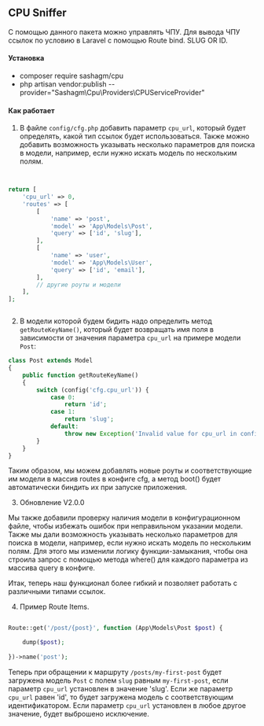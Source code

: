 ## CPU Sniffer

С помощью данного пакета можно управлять ЧПУ. Для вывода ЧПУ ссылок по условию в Laravel с помощью Route bind. SLUG OR ID.


#### Установка

- composer require sashagm/cpu
- php artisan vendor:publish --provider="Sashagm\Cpu\Providers\CPUServiceProvider"



#### Как работает

1. В файле `config/cfg.php` добавить параметр `cpu_url`, который будет определять, какой тип ссылок будет использоваться.
Также можно добавить возможность указывать несколько параметров для поиска в модели, например, если нужно искать модель по нескольким полям. 


```php


return [
    'cpu_url' => 0,
    'routes' => [
        [
            'name' => 'post',
            'model' => 'App\Models\Post',
            'query' => ['id', 'slug'],
        ],
        [
            'name' => 'user',
            'model' => 'App\Models\User',
            'query' => ['id', 'email'],
        ],
        // другие роуты и модели
    ],
];



```




2. В модели которой будем бидить надо определить метод `getRouteKeyName()`, который будет возвращать имя поля в зависимости от значения параметра `cpu_url` на примере модели `Post`:

```php
class Post extends Model
{
    public function getRouteKeyName()
    {
        switch (config('cfg.cpu_url')) {
            case 0:
                return 'id';
            case 1:
                return 'slug';
            default:
                throw new Exception('Invalid value for cpu_url in config/cfg.php');
        }
    }
}
```

Таким образом, мы можем добавлять новые роуты и соответствующие им модели в массив routes в конфиге cfg, а метод boot() будет автоматически биндить их при запуске приложения.

3. Обновление V2.0.0

Мы также добавили проверку наличия модели в конфигурационном файле, чтобы избежать ошибок при неправильном указании модели. Также мы дали возможность указывать несколько параметров для поиска в модели, например, если нужно искать модель по нескольким полям. Для этого мы изменили логику функции-замыкания, чтобы она строила запрос с помощью метода where() для каждого параметра из массива query в конфиге.

Итак, теперь наш функционал более гибкий и позволяет работать с различными типами ссылок.



4. Пример Route Items.

```php

Route::get('/post/{post}', function (App\Models\Post $post) {

    dump($post);
    
})->name('post');
```


Теперь при обращении к маршруту `/posts/my-first-post` будет загружена модель `Post` с полем `slug` равным `my-first-post`, если параметр `cpu_url` установлен в значение 'slug'. Если же параметр `cpu_url` равен 'id', то будет загружена модель с соответствующим идентификатором. Если параметр `cpu_url` установлен в любое другое значение, будет выброшено исключение.

